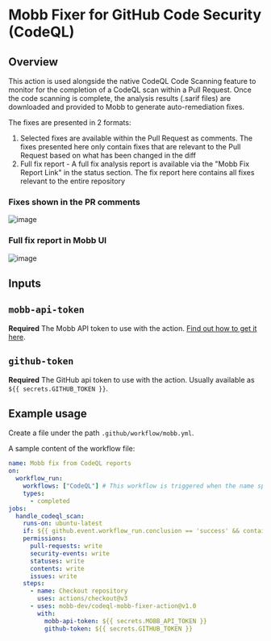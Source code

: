 # Mobb Fixer for GitHub Code Security (CodeQL) 

## Overview

This action is used alongside the native CodeQL Code Scanning feature to monitor for the completion of a CodeQL scan within a Pull Request. Once the code scanning is complete, the analysis results (.sarif files) are downloaded and provided to Mobb to generate auto-remediation fixes. 

The fixes are presented in 2 formats: 
1. Selected fixes are available within the Pull Request as comments. The fixes presented here only contain fixes that are relevant to the Pull Request based on what has been changed in the diff
2. Full fix report - A full fix analysis report is available via the "Mobb Fix Report Link" in the status section. The fix report here contains all fixes relevant to the entire repository

### Fixes shown in the PR comments 
![image](https://github.com/mobb-dev/codeql-mobb-fixer-action/assets/5158535/2cdd7fb2-2551-404b-b03c-c8290c9d46db)

### Full fix report in Mobb UI
![image](https://github.com/mobb-dev/codeql-mobb-fixer-action/assets/5158535/05d8f498-87fb-4818-aba1-97719d910356)


## Inputs

## `mobb-api-token`

**Required** The Mobb API token to use with the action. [Find out how to get it here](https://docs.mobb.ai/mobb-user-docs/administration/access-tokens). 

## `github-token`

**Required** The GitHub api token to use with the action. Usually available as `${{ secrets.GITHUB_TOKEN }}`.

## Example usage

Create a file under the path `.github/workflow/mobb.yml`. 

A sample content of the workflow file: 

```yaml
name: Mobb fix from CodeQL reports
on:
  workflow_run:
    workflows: ["CodeQL"] # This workflow is triggered when the name specified here is triggered. In CodeQL Default Code Scanning Setup, this name is "CodeQL", if you are using CodeQL Advanced Setup, you may need to change this if you have a different workflow name. 
    types:
      - completed
jobs:
  handle_codeql_scan:
    runs-on: ubuntu-latest
    if: ${{ github.event.workflow_run.conclusion == 'success' && contains(github.event.workflow_run.head_branch,'refs/pull') }} # Check if workflow is a Pull Request Event and not a Push event
    permissions:
      pull-requests: write
      security-events: write
      statuses: write
      contents: write
      issues: write
    steps:
      - name: Checkout repository
        uses: actions/checkout@v3
      - uses: mobb-dev/codeql-mobb-fixer-action@v1.0
        with:
          mobb-api-token: ${{ secrets.MOBB_API_TOKEN }}
          github-token: ${{ secrets.GITHUB_TOKEN }}
```
